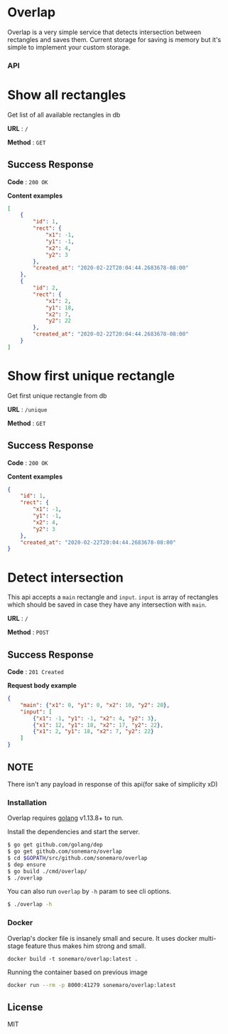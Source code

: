 # Overlap
Overlap is a very simple service that detects intersection between rectangles and saves them.
Current storage for saving is memory but it's simple to implement your custom storage.

### API
# Show all rectangles

Get list of all available rectangles in db

**URL** : `/`

**Method** : `GET`

## Success Response

**Code** : `200 OK`

**Content examples**

```json
[
    {
        "id": 1,
        "rect": {
            "x1": -1,
            "y1": -1,
            "x2": 4,
            "y2": 3
        },
        "created_at": "2020-02-22T20:04:44.2683678-08:00"
    },
    {
        "id": 2,
        "rect": {
            "x1": 2,
            "y1": 18,
            "x2": 7,
            "y2": 22
        },
        "created_at": "2020-02-22T20:04:44.2683678-08:00"
    }
]
```

# Show first unique rectangle

Get first unique rectangle from db

**URL** : `/unique`

**Method** : `GET`

## Success Response

**Code** : `200 OK`

**Content examples**

```json
{
    "id": 1,
    "rect": {
        "x1": -1,
        "y1": -1,
        "x2": 4,
        "y2": 3
    },
    "created_at": "2020-02-22T20:04:44.2683678-08:00"
}
```

# Detect intersection

This api accepts a `main` rectangle and `input`. `input` is array of rectangles which should be saved in case they have any intersection with `main`.

**URL** : `/`

**Method** : `POST`

## Success Response

**Code** : `201 Created`

**Request body example**

```json
{
	"main": {"x1": 0, "y1": 0, "x2": 10, "y2": 20},
	"input": [
		{"x1": -1, "y1": -1, "x2": 4, "y2": 3},
		{"x1": 12, "y1": 18, "x2": 17, "y2": 22},
		{"x1": 2, "y1": 18, "x2": 7, "y2": 22}
	]
}
```

## NOTE
There isn't any payload in response of this api(for sake of simplicity xD)

### Installation

Overlap requires [golang](https://golang.org/) v1.13.8+ to run.

Install the dependencies and start the server.

```sh
$ go get github.com/golang/dep
$ go get github.com/sonemaro/overlap
$ cd $GOPATH/src/github.com/sonemaro/overlap
$ dep ensure
$ go build ./cmd/overlap/
$ ./overlap
```

You can also run `overlap` by `-h` param to see cli options.

```sh
$ ./overlap -h
```

### Docker
Overlap's docker file is insanely small and secure.
It uses docker multi-stage feature thus makes him strong and small.
```sh:wq
docker build -t sonemaro/overlap:latest .
```
Running the container based on previous image
```sh
docker run --rm -p 8000:41279 sonemaro/overlap:latest
```

License
----

MIT
